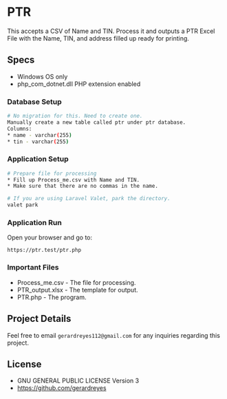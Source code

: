 # PTR
This accepts a CSV of Name and TIN. Process it and outputs a PTR Excel File with the Name, TIN, and address filled up ready for printing.

## Specs
* Windows OS only
* php_com_dotnet.dll PHP extension enabled

### Database Setup
``` bash
# No migration for this. Need to create one.
Manually create a new table called ptr under ptr database.
Columns:
* name - varchar(255)
* tin - varchar(255)
```

### Application Setup
``` bash
# Prepare file for processing
* Fill up Process_me.csv with Name and TIN.
* Make sure that there are no commas in the name.

# If you are using Laravel Valet, park the directory.
valet park
```

### Application Run
Open your browser and go to: 
```
https://ptr.test/ptr.php
```

### Important Files
* Process_me.csv - The file for processing.
* PTR_output.xlsx - The template for output.
* PTR.php - The program.

## Project Details
Feel free to email `gerardreyes112@gmail.com` for any inquiries regarding this project.

## License
* GNU GENERAL PUBLIC LICENSE Version 3
* https://github.com/gerardreyes
